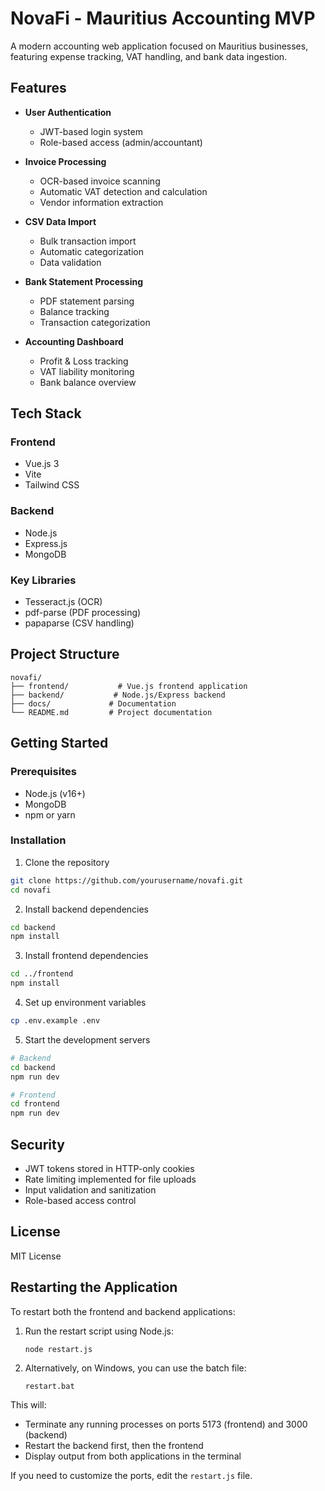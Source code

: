 # NovaFi - Mauritius Accounting MVP

A modern accounting web application focused on Mauritius businesses, featuring expense tracking, VAT handling, and bank data ingestion.

## Features

- **User Authentication**
  - JWT-based login system
  - Role-based access (admin/accountant)

- **Invoice Processing**
  - OCR-based invoice scanning
  - Automatic VAT detection and calculation
  - Vendor information extraction

- **CSV Data Import**
  - Bulk transaction import
  - Automatic categorization
  - Data validation

- **Bank Statement Processing**
  - PDF statement parsing
  - Balance tracking
  - Transaction categorization

- **Accounting Dashboard**
  - Profit & Loss tracking
  - VAT liability monitoring
  - Bank balance overview
  

## Tech Stack

### Frontend
- Vue.js 3
- Vite
- Tailwind CSS

### Backend
- Node.js
- Express.js
- MongoDB

### Key Libraries
- Tesseract.js (OCR)
- pdf-parse (PDF processing)
- papaparse (CSV handling)

## Project Structure

```
novafi/
├── frontend/           # Vue.js frontend application
├── backend/           # Node.js/Express backend
├── docs/             # Documentation
└── README.md         # Project documentation
```

## Getting Started

### Prerequisites
- Node.js (v16+)
- MongoDB
- npm or yarn

### Installation

1. Clone the repository
```bash
git clone https://github.com/yourusername/novafi.git
cd novafi
```

2. Install backend dependencies
```bash
cd backend
npm install
```

3. Install frontend dependencies
```bash
cd ../frontend
npm install
```

4. Set up environment variables
```bash
cp .env.example .env
```

5. Start the development servers
```bash
# Backend
cd backend
npm run dev

# Frontend
cd frontend
npm run dev
```

## Security

- JWT tokens stored in HTTP-only cookies
- Rate limiting implemented for file uploads
- Input validation and sanitization
- Role-based access control

## License

MIT License 

## Restarting the Application

To restart both the frontend and backend applications:

1. Run the restart script using Node.js:
   ```
   node restart.js
   ```

2. Alternatively, on Windows, you can use the batch file:
   ```
   restart.bat
   ```

This will:
- Terminate any running processes on ports 5173 (frontend) and 3000 (backend)
- Restart the backend first, then the frontend
- Display output from both applications in the terminal

If you need to customize the ports, edit the `restart.js` file. 